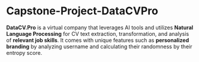 # Capstone-Project-DataCVPro

**DataCV.Pro** is a virtual company that leverages AI tools and utilizes **Natural Language Processing** for CV text extraction, transformation, and analysis of **relevant job skills**. It comes with unique features such as **personalized branding** by analyzing username and calculating their randomness by their entropy score.
